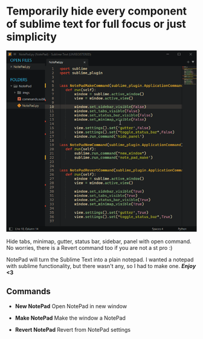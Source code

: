 
# Temporarily hide every component of sublime text for full focus or just simplicity  

![Screenshot of using NotePad commands](imgs/screenshot.gif "Screenshot")

Hide tabs, minimap, gutter, status bar, sidebar, panel with open command.  
No worries, there is a Revert command too if you are not a st pro :)

NotePad will turn the Sublime Text into a plain notepad.
I wanted a notepad with sublime functionality, but there wasn't any, so I had to make one. 
***Enjoy*** **<3**

## Commands  

- **New NotePad**
	Open NotePad in new window  

- **Make NotePad**
	Make the window a NotePad

- **Revert NotePad**
	Revert from NotePad settings